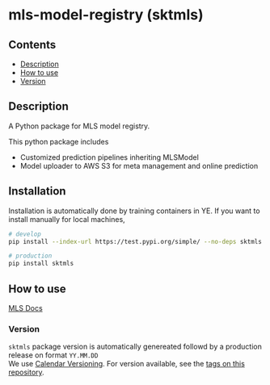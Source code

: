 # mls-model-registry (sktmls)

## Contents

- [Description](#description)
- [How to use](#how-to-use)
- [Version](#version)

## Description

A Python package for MLS model registry.

This python package includes
- Customized prediction pipelines inheriting MLSModel
- Model uploader to AWS S3 for meta management and online prediction

## Installation

Installation is automatically done by training containers in YE. If you want to install manually for local machines,

```bash
# develop
pip install --index-url https://test.pypi.org/simple/ --no-deps sktmls

# production
pip install sktmls
```

## How to use

[MLS Docs](https://ab.sktmls.com/docs/model-registry)

### Version
`sktmls` package version is automatically genereated followd by a production release on format `YY.MM.DD`  
We use [Calendar Versioning](https://calver.org). For version available, see the [tags on this repository](https://github.com/sktaiflow/mls-model-registry/releases).  
